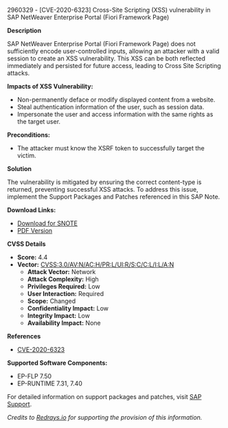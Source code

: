 2960329 - [CVE-2020-6323] Cross-Site Scripting (XSS) vulnerability in SAP NetWeaver Enterprise Portal (Fiori Framework Page)

**Description**

SAP NetWeaver Enterprise Portal (Fiori Framework Page) does not sufficiently encode user-controlled inputs, allowing an attacker with a valid session to create an XSS vulnerability. This XSS can be both reflected immediately and persisted for future access, leading to Cross Site Scripting attacks.

**Impacts of XSS Vulnerability:**
- Non-permanently deface or modify displayed content from a website.
- Steal authentication information of the user, such as session data.
- Impersonate the user and access information with the same rights as the target user.

**Preconditions:**
- The attacker must know the XSRF token to successfully target the victim.

**Solution**

The vulnerability is mitigated by ensuring the correct content-type is returned, preventing successful XSS attacks. To address this issue, implement the Support Packages and Patches referenced in this SAP Note.

**Download Links:**
- [Download for SNOTE](https://notesdownloads.sap.com/note/0040000001714332020)
- [PDF Version](https://userapps.support.sap.com/sap/support/sfm/notes/print/0002960329?language=en-US&token=2BE66B5BACB67E67DF84AE980AB814D1)

**CVSS Details**
- **Score:** 4.4
- **Vector:** [CVSS:3.0/AV:N/AC:H/PR:L/UI:R/S:C/C:L/I:L/A:N](https://nvd.nist.gov/vuln-metrics/cvss/v3-calculator?vector=CVSS:3.0/AV:N/AC:H/PR:L/UI:R/S:C/C:L/I:L/A:N)
  - **Attack Vector:** Network
  - **Attack Complexity:** High
  - **Privileges Required:** Low
  - **User Interaction:** Required
  - **Scope:** Changed
  - **Confidentiality Impact:** Low
  - **Integrity Impact:** Low
  - **Availability Impact:** None

**References**
- [CVE-2020-6323](https://cve.mitre.org/cgi-bin/cvename.cgi?name=CVE-2020-6323)

**Supported Software Components:**
- EP-FLP 7.50
- EP-RUNTIME 7.31, 7.40

For detailed information on support packages and patches, visit [SAP Support](https://me.sap.com/sap/support/swdc/notes?cvnr=67838200100200019788&support_package=SP014&patch_level=000020).

*Credits to [Redrays.io](https://redrays.io) for supporting the provision of this information.*